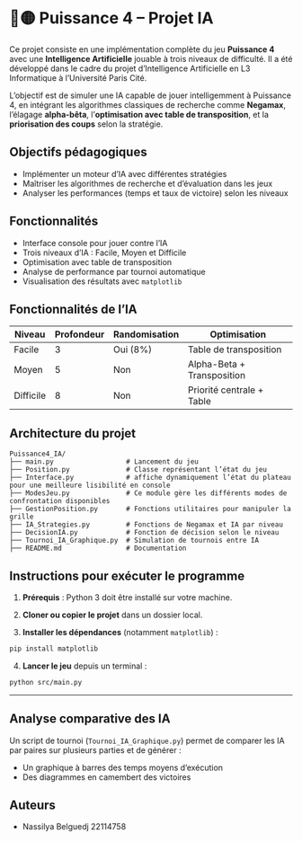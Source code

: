 # 🔴🟡 Puissance 4 – Projet IA
Ce projet consiste en une implémentation complète du jeu **Puissance 4** avec une **Intelligence Artificielle** jouable à trois niveaux de difficulté. Il a été développé dans le cadre du projet d’Intelligence Artificielle en L3 Informatique à l’Université Paris Cité.

L’objectif est de simuler une IA capable de jouer intelligemment à Puissance 4, en intégrant les algorithmes classiques de recherche comme **Negamax**, l’élagage **alpha-bêta**, l’**optimisation avec table de transposition**, et la **priorisation des coups** selon la stratégie.

## Objectifs pédagogiques

- Implémenter un moteur d’IA avec différentes stratégies
- Maîtriser les algorithmes de recherche et d’évaluation dans les jeux
- Analyser les performances (temps et taux de victoire) selon les niveaux

## Fonctionnalités

- Interface console pour jouer contre l’IA
- Trois niveaux d’IA : Facile, Moyen et Difficile
- Optimisation avec table de transposition
- Analyse de performance par tournoi automatique
- Visualisation des résultats avec `matplotlib`

## Fonctionnalités de l’IA

| Niveau    | Profondeur | Randomisation | Optimisation                 |
|-----------|------------|---------------|-------------------------------|
| Facile    | 3          | Oui (8%)      | Table de transposition       |
| Moyen     | 5          | Non           | Alpha-Beta + Transposition   |
| Difficile | 8          | Non           | Priorité centrale + Table    |


## Architecture du projet

```
Puissance4_IA/
├── main.py                  # Lancement du jeu
├── Position.py              # Classe représentant l’état du jeu
├── Interface.py             # affiche dynamiquement l’état du plateau pour une meilleure lisibilité en console
├── ModesJeu.py              # Ce module gère les différents modes de confrontation disponibles
├── GestionPosition.py       # Fonctions utilitaires pour manipuler la grille
├── IA_Strategies.py         # Fonctions de Negamax et IA par niveau
├── DecisionIA.py            # Fonction de décision selon le niveau
├── Tournoi_IA_Graphique.py  # Simulation de tournois entre IA
├── README.md                # Documentation
```

## Instructions pour exécuter le programme

1. **Prérequis** : Python 3 doit être installé sur votre machine.

2. **Cloner ou copier le projet** dans un dossier local.

3. **Installer les dépendances** (notamment `matplotlib`) :

```bash
pip install matplotlib
```

4. **Lancer le jeu** depuis un terminal :

```bash
python src/main.py
```

---

## Analyse comparative des IA

Un script de tournoi (`Tournoi_IA_Graphique.py`) permet de comparer les IA par paires sur plusieurs parties et de générer :

- Un graphique à barres des temps moyens d’exécution
- Des diagrammes en camembert des victoires

## Auteurs

- Nassilya Belguedj 22114758
